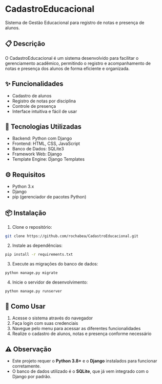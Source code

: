 # CadastroEducacional

Sistema de Gestão Educacional para registro de notas e presença de alunos.

## 📋 Descrição

O CadastroEducacional é um sistema desenvolvido para facilitar o gerenciamento acadêmico, permitindo o registro e acompanhamento de notas e presença dos alunos de forma eficiente e organizada.

## ✨ Funcionalidades

- Cadastro de alunos
- Registro de notas por disciplina
- Controle de presença
- Interface intuitiva e fácil de usar

## 🔧 Tecnologias Utilizadas

- Backend: Python com Django
- Frontend: HTML, CSS, JavaScript
- Banco de Dados: SQLite3
- Framework Web: Django
- Template Engine: Django Templates

## ⚙️ Requisitos

- Python 3.x
- Django
- pip (gerenciador de pacotes Python)

## 📦 Instalação

1. Clone o repositório:
```bash
git clone https://github.com/rochabea/CadastroEducacional.git
```

2. Instale as dependências:
```bash
pip install -r requirements.txt
```

3. Execute as migrações do banco de dados:
```bash
python manage.py migrate
```

4. Inicie o servidor de desenvolvimento:
```bash
python manage.py runserver
```

## 🎯 Como Usar

1. Acesse o sistema através do navegador
2. Faça login com suas credenciais
3. Navegue pelo menu para acessar as diferentes funcionalidades
4. Realize o cadastro de alunos, notas e presença conforme necessário


## ⚠️ Observação

- Este projeto requer o **Python 3.8+** e o **Django** instalados para funcionar corretamente.  
- O banco de dados utilizado é o **SQLite**, que já vem integrado com o Django por padrão.
